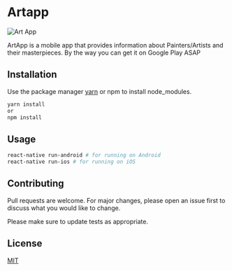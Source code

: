 # Artapp

![Art App](https://user-images.githubusercontent.com/10114716/72059905-f8b81500-32e3-11ea-9947-4fa3b878d52c.png)

ArtApp is a mobile app that provides information about Painters/Artists and their masterpieces. By the way you can get it on Google Play ASAP

## Installation

Use the package manager [yarn](https://yarnpkg.com/en/docs/install) or npm to install node_modules.

```bash
yarn install
or
npm install
```

## Usage

```bash
react-native run-android # for running on Android
react-native run-ios # for running on iOS
```

## Contributing
Pull requests are welcome. For major changes, please open an issue first to discuss what you would like to change.

Please make sure to update tests as appropriate.

## License
[MIT](https://choosealicense.com/licenses/mit/)
